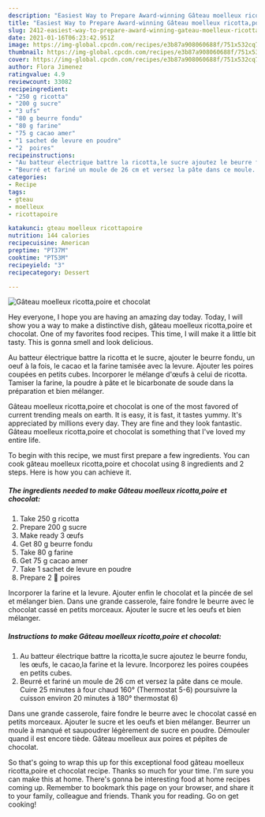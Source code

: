 ```yaml
---
description: "Easiest Way to Prepare Award-winning Gâteau moelleux ricotta,poire et chocolat"
title: "Easiest Way to Prepare Award-winning Gâteau moelleux ricotta,poire et chocolat"
slug: 2412-easiest-way-to-prepare-award-winning-gateau-moelleux-ricotta-poire-et-chocolat
date: 2021-01-16T06:23:42.951Z
image: https://img-global.cpcdn.com/recipes/e3b87a908060688f/751x532cq70/gateau-moelleux-ricottapoire-et-chocolat-photo-principale-de-la-recette.jpg
thumbnail: https://img-global.cpcdn.com/recipes/e3b87a908060688f/751x532cq70/gateau-moelleux-ricottapoire-et-chocolat-photo-principale-de-la-recette.jpg
cover: https://img-global.cpcdn.com/recipes/e3b87a908060688f/751x532cq70/gateau-moelleux-ricottapoire-et-chocolat-photo-principale-de-la-recette.jpg
author: Flora Jimenez
ratingvalue: 4.9
reviewcount: 33082
recipeingredient:
- "250 g ricotta"
- "200 g sucre"
- "3 ufs"
- "80 g beurre fondu"
- "80 g farine"
- "75 g cacao amer"
- "1 sachet de levure en poudre"
- "2  poires"
recipeinstructions:
- "Au batteur électrique battre la ricotta,le sucre ajoutez le beurre fondu, les œufs, le cacao,la farine et la levure. Incorporez les poires coupées en petits cubes."
- "Beurré et fariné un moule de 26 cm et versez la pâte dans ce moule. Cuire 25 minutes à four chaud 160° (Thermostat 5-6) poursuivre la cuisson environ 20 minutes à 180° thermostat 6)"
categories:
- Recipe
tags:
- gteau
- moelleux
- ricottapoire

katakunci: gteau moelleux ricottapoire 
nutrition: 144 calories
recipecuisine: American
preptime: "PT37M"
cooktime: "PT53M"
recipeyield: "3"
recipecategory: Dessert

---
```



![Gâteau moelleux ricotta,poire et chocolat](https://img-global.cpcdn.com/recipes/e3b87a908060688f/751x532cq70/gateau-moelleux-ricottapoire-et-chocolat-photo-principale-de-la-recette.jpg)

Hey everyone, I hope you are having an amazing day today. Today, I will show you a way to make a distinctive dish, gâteau moelleux ricotta,poire et chocolat. One of my favorites food recipes. This time, I will make it a little bit tasty. This is gonna smell and look delicious.

Au batteur électrique battre la ricotta et le sucre, ajouter le beurre fondu, un oeuf à la fois, le cacao et la farine tamisée avec la levure. Ajouter les poires coupées en petits cubes. Incorporer le mélange d&#39;œufs à celui de ricotta. Tamiser la farine, la poudre à pâte et le bicarbonate de soude dans la préparation et bien mélanger.

Gâteau moelleux ricotta,poire et chocolat is one of the most favored of current trending meals on earth. It is easy, it is fast, it tastes yummy. It's appreciated by millions every day. They are fine and they look fantastic. Gâteau moelleux ricotta,poire et chocolat is something that I've loved my entire life.


To begin with this recipe, we must first prepare a few ingredients. You can cook gâteau moelleux ricotta,poire et chocolat using 8 ingredients and 2 steps. Here is how you can achieve it.

<!--inarticleads1-->

##### The ingredients needed to make Gâteau moelleux ricotta,poire et chocolat:

1. Take 250 g ricotta
1. Prepare 200 g sucre
1. Make ready 3 œufs
1. Get 80 g beurre fondu
1. Take 80 g farine
1. Get 75 g cacao amer
1. Take 1 sachet de levure en poudre
1. Prepare 2 🍐 poires


Incorporer la farine et la levure. Ajouter enfin le chocolat et la pincée de sel et mélanger bien. Dans une grande casserole, faire fondre le beurre avec le chocolat cassé en petits morceaux. Ajouter le sucre et les oeufs et bien mélanger. 

<!--inarticleads2-->

##### Instructions to make Gâteau moelleux ricotta,poire et chocolat:

1. Au batteur électrique battre la ricotta,le sucre ajoutez le beurre fondu, les œufs, le cacao,la farine et la levure. Incorporez les poires coupées en petits cubes.
1. Beurré et fariné un moule de 26 cm et versez la pâte dans ce moule. Cuire 25 minutes à four chaud 160° (Thermostat 5-6) poursuivre la cuisson environ 20 minutes à 180° thermostat 6)


Dans une grande casserole, faire fondre le beurre avec le chocolat cassé en petits morceaux. Ajouter le sucre et les oeufs et bien mélanger. Beurrer un moule à manqué et saupoudrer légèrement de sucre en poudre. Démouler quand il est encore tiède. Gâteau moelleux aux poires et pépites de chocolat. 

So that's going to wrap this up for this exceptional food gâteau moelleux ricotta,poire et chocolat recipe. Thanks so much for your time. I'm sure you can make this at home. There's gonna be interesting food at home recipes coming up. Remember to bookmark this page on your browser, and share it to your family, colleague and friends. Thank you for reading. Go on get cooking!
